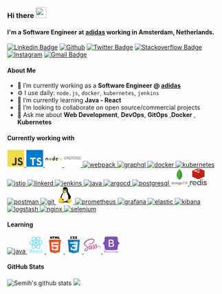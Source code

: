 ### Hi there <img src="https://media.giphy.com/media/hvRJCLFzcasrR4ia7z/giphy.gif" width="25px" height="25px">

#### I'm a Software Engineer at [adidas](https://www.adidas.com) working in Amsterdam, Netherlands.

[![Linkedin Badge](https://img.shields.io/badge/-semihural-blue?style=flat-square&logo=Linkedin&logoColor=white&link=https://www.linkedin.com/in/semihural)](https://www.linkedin.com/in/semihural)
[![Github](https://img.shields.io/badge/-Github-000?style=flat&logo=Github&logoColor=white)](https://github.com/uralsemih) [![Twitter Badge](https://img.shields.io/badge/-@uralsmh-1ca0f1?style=flat-square&labelColor=1ca0f1&logo=twitter&logoColor=white&link=https://twitter.com/uralsmh)](https://twitter.com/uralsmh)
[![Stackoverflow Badge](https://img.shields.io/badge/-Stack%20overflow-FE7A16?style=flat-square&logo=stack-overflow&logoColor=white&link=https://stackoverflow.com/users/11534375/semural)](https://stackoverflow.com/users/12530530/semural)
[![Instagram](https://img.shields.io/badge/-Instagram-c13584?style=flat&labelColor=c13584&logo=instagram&logoColor=white)](https://www.instagram.com/uralsmh/)
[![Gmail Badge](https://img.shields.io/badge/-uralsmh@gmail.com-c14438?style=flat-square&logo=Gmail&logoColor=white&link=mailto:uralsmh.com)](mailto:asterp04@gmail.com)

#### About Me

- 🔭 I’m currently working as a **Software Engineer @ [adidas](https://www.adidas.com)**
- ⚙️ I use daily: `node.js`, `docker`, `kubernetes`, `jenkins`
- 🌱 I’m currently learning **Java - React**
- 👯 I’m looking to collaborate on open source/commercial projects
- 💬 Ask me about **Web Development**, **DevOps**, **GitOps** ,**Docker** , **Kubernetes**

#### Currently working with

<p align="left">
    <a href="https://developer.mozilla.org/en-US/docs/Web/JavaScript" target="_blank"> <img src="https://raw.githubusercontent.com/devicons/devicon/master/icons/javascript/javascript-original.svg" alt="javascript" width="40" height="40"/> </a>
    <a href="https://www.typescriptlang.org/" target="_blank"> <img src="https://raw.githubusercontent.com/devicons/devicon/master/icons/typescript/typescript-original.svg" alt="typescript" width="40" height="40"/> </a>
    <a href="https://nodejs.org" target="_blank"> <img src="https://raw.githubusercontent.com/devicons/devicon/master/icons/nodejs/nodejs-original-wordmark.svg" alt="nodejs" width="40" height="40"/> </a>
    <a href="https://expressjs.com" target="_blank"> <img src="https://raw.githubusercontent.com/devicons/devicon/master/icons/express/express-original-wordmark.svg" alt="express" width="40" height="40"/> </a>
    <a href="https://webpack.js.org/" target="_blank"> <img src="https://www.vectorlogo.zone/logos/js_webpack/js_webpack-icon.svg" alt="webpack" width="40" height="40"/> </a>
    <a href="https://graphql.org/" target="_blank"> <img src="https://www.vectorlogo.zone/logos/graphql/graphql-icon.svg" alt="graphql" width="40" height="40"/> </a>
    <a href="https://www.docker.com/" target="_blank"> <img src="https://www.vectorlogo.zone/logos/docker/docker-icon.svg" alt="docker" width="40" height="40"/> </a>
    <a href="https://kubernetes.io/" target="_blank"> <img src="https://www.vectorlogo.zone/logos/kubernetes/kubernetes-icon.svg" alt="kubernetes" width="40" height="40"/> </a>
    <a href="https://istio.io/" target="_blank"> <img src="https://www.vectorlogo.zone/logos/istioio/istioio-icon.svg" alt="istio" width="40" height="40"/> </a>
    <a href="https://linkerd.io/" target="_blank"> <img src="https://www.vectorlogo.zone/logos/linkerdio/linkerdio-icon.svg" alt="linkerd" width="40" height="40"/> </a>
    <a href="https://www.jenkins.io/ target="_blank"> <img src="https://www.vectorlogo.zone/logos/jenkins/jenkins-icon.svg" alt="jenkins" width="40" height="40"/> </a>
    <a href="https://groovy-lang.org/" target="_blank"> <img src="https://www.vectorlogo.zone/logos/groovy-lang/groovy-lang-icon.svg" alt="java" width="40" height="40"/> </a>
    <a href="https://argo-cd.readthedocs.io/en/stable/" target="_blank"> <img src="https://www.vectorlogo.zone/logos/argoprojio/argoprojio-icon.svg" alt="argocd" width="40" height="40"/> </a>
    <a href="https://www.postgresql.org/" target="_blank"> <img src="https://www.vectorlogo.zone/logos/postgresql/postgresql-icon.svg" alt="postgresql" width="40" height="40"/> </a>
    <a href="https://www.mongodb.com/" target="_blank"> <img src="https://raw.githubusercontent.com/devicons/devicon/master/icons/mongodb/mongodb-original-wordmark.svg" alt="mongodb" width="40" height="40"/> </a>
    <a href="https://redis.io" target="_blank"> <img src="https://raw.githubusercontent.com/devicons/devicon/master/icons/redis/redis-original-wordmark.svg" alt="redis" width="40" height="40"/> </a>
    <a href="https://www.postman.com/" target="_blank"> <img src="https://www.vectorlogo.zone/logos/getpostman/getpostman-icon.svg" alt="postman" width="40" height="40"/> </a>
    <a href="https://git-scm.com/" target="_blank"> <img src="https://www.vectorlogo.zone/logos/git-scm/git-scm-icon.svg" alt="git" width="40" height="40"/> </a>
    <a href="https://www.linux.org/" target="_blank"> <img src="https://raw.githubusercontent.com/devicons/devicon/master/icons/linux/linux-original.svg" alt="linux" width="40" height="40"/> </a>
    <a href="https://prometheus.io/" target="_blank"> <img src="https://www.vectorlogo.zone/logos/prometheusio/prometheusio-icon.svg" alt="prometheus" width="40" height="40"/> </a>
    <a href="https://grafana.com/" target="_blank"> <img src="https://www.vectorlogo.zone/logos/grafana/grafana-icon.svg" alt="grafana" width="40" height="40"/> </a>
    <a href="https://www.elastic.co/" target="_blank"> <img src="https://www.vectorlogo.zone/logos/elastic/elastic-icon.svg" alt="elastic" width="40" height="40"/> </a>
    <a href="https://www.elastic.co/" target="_blank"> <img src="https://www.vectorlogo.zone/logos/elasticco_kibana/elasticco_kibana-icon.svg" alt="kibana" width="40" height="40"/> </a>
    <a href="https://www.elastic.co/" target="_blank"> <img src="https://www.vectorlogo.zone/logos/elasticco_logstash/elasticco_logstash-icon.svg" alt="logstash" width="40" height="40"/> </a>
    <a href="https://www.nginx.com/" target="_blank"> <img src="https://www.vectorlogo.zone/logos/nginx/nginx-icon.svg" alt="nginx" width="40" height="40"/> </a>
    <a href="https://www.selenium.dev" target="_blank"> <img src="https://raw.githubusercontent.com/detain/svg-logos/780f25886640cef088af994181646db2f6b1a3f8/svg/selenium-logo.svg" alt="selenium" width="40" height="40"/> </a>
</p>

#### Learning

<p align=left>
    <a href="https://java.com/" target="_blank"> <img src="https://www.vectorlogo.zone/logos/java/java-icon.svg" alt="java" width="40" height="40"/> </a>
    <a href="https://reactjs.org/" target="_blank"> <img src="https://raw.githubusercontent.com/devicons/devicon/master/icons/react/react-original-wordmark.svg" alt="react" width="40" height="40"/> </a>
    <a href="https://www.w3.org/html/" target="_blank"> <img src="https://raw.githubusercontent.com/devicons/devicon/master/icons/html5/html5-original-wordmark.svg" alt="html5" width="40" height="40"/> </a>
    <a href="https://www.w3schools.com/css/" target="_blank"> <img src="https://raw.githubusercontent.com/devicons/devicon/master/icons/css3/css3-original-wordmark.svg" alt="css3" width="40" height="40"/> </a>
    <a href="https://sass-lang.com" target="_blank"> <img src="https://raw.githubusercontent.com/devicons/devicon/master/icons/sass/sass-original.svg" alt="sass" width="40" height="40"/> </a>
    <a href="https://getbootstrap.com" target="_blank"> <img src="https://raw.githubusercontent.com/devicons/devicon/master/icons/bootstrap/bootstrap-plain-wordmark.svg" alt="bootstrap" width="40" height="40"/> </a>
</p>

 
#### GitHub Stats

![Semih's github stats](https://github-readme-stats.vercel.app/api?username=uralsemih&hide=["issues"]&show_icons=true) <img src = "https://github-readme-stats.vercel.app/api/top-langs/?username=uralsemih&layout=compact">
   
    
    
